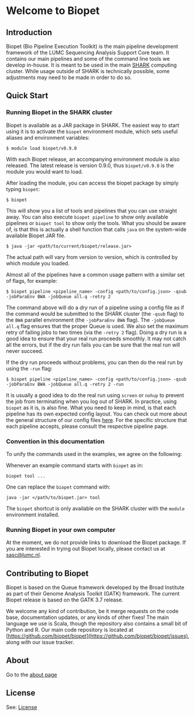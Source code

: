 # Welcome to Biopet


## Introduction

Biopet (Bio Pipeline Execution Toolkit) is the main pipeline development framework of the LUMC Sequencing Analysis Support Core team. 
It contains our main pipelines and some of the command line tools we develop in-house. 
It is meant to be used in the main [SHARK](https://humgenprojects.lumc.nl/trac/shark) computing cluster. 
While usage outside of SHARK is technically possible, some adjustments may need to be made in order to do so.


## Quick Start

### Running Biopet in the SHARK cluster

Biopet is available as a JAR package in SHARK. 
The easiest way to start using it is to activate the `biopet` environment module, which sets useful aliases and environment variables:

~~~
$ module load biopet/v0.9.0
~~~

With each Biopet release, an accompanying environment module is also released. The latest release is version 0.9.0, 
thus `biopet/v0.9.0` is the module you would want to load.

After loading the module, you can access the biopet package by simply typing `biopet`:

~~~
$ biopet
~~~

This will show you a list of tools and pipelines that you can use straight away. You can also execute `biopet pipeline` 
to show only available pipelines or `biopet tool` to show only the tools. 
What you should be aware of, is that this is actually a shell function that calls `java` on the system-wide available Biopet JAR file.

~~~
$ java -jar <path/to/current/biopet/release.jar>
~~~

The actual path will vary from version to version, which is controlled by which module you loaded.

Almost all of the pipelines have a common usage pattern with a similar set of flags, for example:

~~~
$ biopet pipeline <pipeline_name> -config <path/to/config.json> -qsub -jobParaEnv BWA -jobQueue all.q -retry 2
~~~

The command above will do a *dry* run of a pipeline using a config file as if the command would be submitted to the SHARK cluster 
(the `-qsub` flag) to the `BWA` parallel environment (the `-jobParaEnv BWA` flag). The `-jobQueue all.q` flag ensures that the proper Queue 
is used. We also set the maximum retry of failing jobs to two times (via the `-retry 2` flag). 
Doing a dry run is a good idea to ensure that your real run proceeds smoothly. It may not catch all the errors, but if the dry run fails 
you can be sure that the real run will never succeed.

If the dry run proceeds without problems, you can then do the real run by using the `-run` flag:

~~~
$ biopet pipeline <pipeline_name> -config <path/to/config.json> -qsub -jobParaEnv BWA -jobQueue all.q -retry 2 -run
~~~

It is usually a good idea to do the real run using `screen` or `nohup` to prevent the job from terminating when you log out of SHARK. 
In practice, using `biopet` as it is, is also fine. What you need to keep in mind, is that each pipeline has its own expected config layout. 
You can check out more about the general structure of our config files [here](general/config.md). For the specific structure that each 
pipeline accepts, please consult the respective pipeline page.

### Convention in this documentation

To unify the commands used in the examples, we agree on the following:

Whenever an example command starts with `biopet` as in: 

```
biopet tool ...
```

One can replace the `biopet` command with:

```
java -jar </path/to/biopet.jar> tool
```

The `biopet` shortcut is only available on the SHARK cluster with the `module` environment installed.

### Running Biopet in your own computer

At the moment, we do not provide links to download the Biopet package. If you are interested in trying out Biopet locally, 
please contact us at [sasc@lumc.nl](mailto:sasc@lumc.nl).


## Contributing to Biopet

Biopet is based on the Queue framework developed by the Broad Institute as part of their Genome Analysis Toolkit (GATK) framework. 
The current Biopet release is based on the GATK 3.7 release.

We welcome any kind of contribution, be it merge requests on the code base, documentation updates, or any kinds of other fixes! 
The main language we use is Scala, though the repository also contains a small bit of Python and R. Our main code repository is located at [https://github.com/biopet/biopet](https://github.com/biopet/biopet/issues), 
along with our issue tracker.

## About

Go to the [about page](general/about.md)

## License

See: [License](general/license.md)
